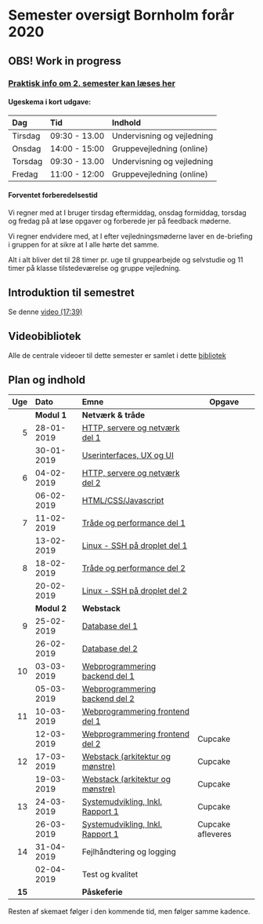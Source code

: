 # Semester oversigt Bornholm forår 2020
## OBS! Work in progress

### [Praktisk info om 2. semester kan læses her](Praktisk.md)

#### Ugeskema i kort udgave:

| Dag   | Tid          | Indhold                  |
| :---- | :----------  | :------------------------|  
|Tirsdag |09:30 - 13.00 |Undervisning og vejledning|
|Onsdag |14:00 - 15:00 | Gruppevejledning (online)|
|Torsdag |09:30 - 13.00 | Undervisning og vejledning|
|Fredag |11:00 - 12:00 | Gruppevejledning (online)|

#### Forventet forberedelsestid
Vi regner med at I bruger tirsdag eftermiddag, onsdag formiddag, torsdag og fredag på at løse opgaver og forberede jer på feedback møderne. 

Vi regner endvidere med, at I efter vejledningsmøderne laver en de-briefing i gruppen for at sikre at I alle hørte det samme. 

Alt i alt bliver det til 28 timer pr. uge til gruppearbejde og selvstudie og 11 timer på klasse tilstedeværelse og gruppe vejledning.

## Introduktion til semestret

Se denne [video (17:39)](https://www.youtube.com/watch?v=suxPabcaALQ)

## Videobibliotek

Alle de centrale videoer til dette semester er samlet i dette [bibliotek](https://datsoftlyngby.github.io/dat2sem2020VideoLibrary/)

## Plan og indhold

|  Uge     | Dato        | Emne                                     | Opgave |
| ---:     | :---------- | :--------------------------------------- | ------- |
|          | **Modul 1** | **Netværk & tråde**                      |  |
|        5 | 28-01-2019  | [HTTP, servere og netværk del 1](Modul1/Httpserver.md) ||
|          | 30-01-2019  | [Userinterfaces, UX og UI](Modul1/html/ux_ui.md) ||
|        6 | 04-02-2019  | [HTTP, servere og netværk del 2](Modul1/Httpserver.md) ||
|          | 06-02-2019  | [HTML/CSS/Javascript](Modul1/html/) ||
|        7 | 11-02-2019  | [Tråde og performance del 1](Modul1/Threads.md)     ||
|          | 13-02-2019| [Linux - SSH på droplet del 1](Modul2/Week1-Deployment) ||
|        8 | 18-02-2019  | [Tråde og performance del 2](Modul1/Threads.md)     ||
|          | 20-02-2019| [Linux - SSH på droplet del 2](Modul2/Week1-Deployment) ||
|          | **Modul 2** | **Webstack**                             ||
|        9 | 25-02-2019| [Database del 1](Modul2/Week2-Database/) ||
|          | 26-02-2019| [Database del 2](Modul2/Week2-Database/)  ||
|       10 | 03-03-2019 | [Webprogrammering backend del 1](Modul2/Week3-Backend/)  |  |
|          | 05-03-2019 |  [Webprogrammering backend del 2](Modul2/Week3-Backend/) |  |
|       11 | 10-03-2019| [Webprogrammering frontend del 1](Modul2/Week4-Frontend) | |
|          | 12-03-2019| [Webprogrammering frontend del 2](Modul2/Week4-Frontend) |Cupcake|
|		  12| 17-03-2019| [Webstack (arkitektur og mønstre)](Modul3/) | Cupcake |
|		    | 19-03-2019| [Webstack (arkitektur og mønstre)](Modul3/) | Cupcake |
|      13  | 24-03-2019| [Systemudvikling, Inkl. Rapport 1](Modul2/Week5-Report/) |Cupcake |
|          | 26-03-2019| [Systemudvikling, Inkl. Rapport 1](Modul2/Week5-Report/) |Cupcake afleveres|
|       14 | 31-04-2019| Fejlhåndtering og logging | | 
|          | 02-04-2019   | Test og kvalitet  | |
|   **15** |   | **Påskeferie** ||

Resten af skemaet følger i den kommende tid, men følger samme kadence.